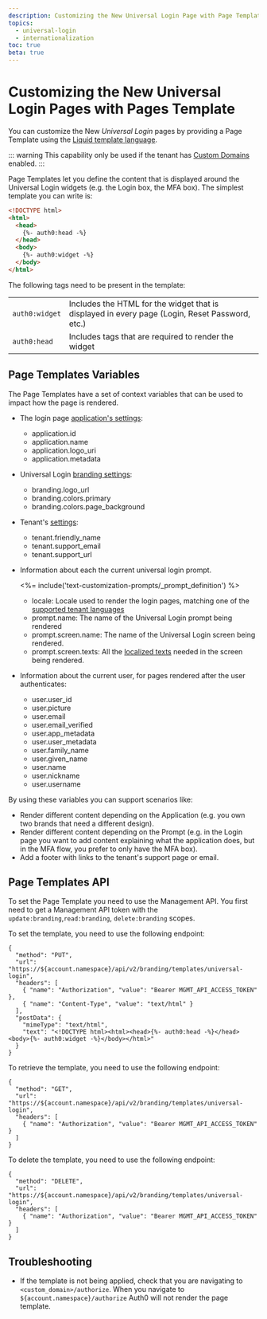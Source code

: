 ```yaml
---
description: Customizing the New Universal Login Page with Page Template
topics:
  - universal-login
  - internationalization
toc: true
beta: true
---
```

# Customizing the New Universal Login Pages with Pages Template

You can customize the New <dfn data-key="universal-login">Universal Login</dfn> pages by providing a Page Template using the [Liquid template language](https://shopify.github.io/liquid/). 

::: warning
This capability only be used if the tenant has [Custom Domains](/custom-domains) enabled.
:::

Page Templates let you define the content that is displayed around the Universal Login widgets (e.g. the Login box, the MFA box). The simplest template you can write is:

```html
<!DOCTYPE html>
<html>
  <head>
    {%- auth0:head -%}
  </head>
  <body>
    {%- auth0:widget -%}
  </body>
</html>
```

The following tags need to be present in the template:

|||
|:-----------------|:------------|
|`auth0:widget`| Includes the HTML for the widget that is displayed in every page (Login, Reset Password, etc.) |
|`auth0:head`| Includes tags that are required to render the widget |

## Page Templates Variables

The Page Templates have a set of context variables that can be used to impact how the page is rendered.

* The login page [application's settings](/dashboard/reference/settings-application#basic-settings):
  - application.id
  - application.name
  - application.logo_uri
  - application.metadata

* Universal Login [branding settings](${manage_url}/#/login_settings):
  - branding.logo_url
  - branding.colors.primary
  - branding.colors.page_background

* Tenant's [settings](/dashboard/reference/settings-tenant#basic-settings):
  - tenant.friendly_name
  - tenant.support_email
  - tenant.support_url

* Information about each the current universal login prompt.

    <%= include('text-customization-prompts/_prompt_definition') %>


  - locale: Locale used to render the login pages, matching one of the [supported tenant languages](/universal-login/i18n)
  - prompt.name: The name of the Universal Login prompt being rendered 
  - prompt.screen.name: The name of the Universal Login screen being rendered.
  - prompt.screen.texts: All the [localized texts](/universal-login/text-customization) needed in the screen being rendered.
  

* Information about the current user, for pages rendered after the user authenticates:
  - user.user_id
  - user.picture
  - user.email
  - user.email_verified
  - user.app_metadata
  - user.user_metadata
  - user.family_name
  - user.given_name
  - user.name
  - user.nickname
  - user.username

By using these variables you can support scenarios like:

* Render different content depending on the Application (e.g. you own two brands that need a different design).
* Render different content depending on the Prompt (e.g. in the Login page you want to add content explaining what the application does, but in the MFA flow, you prefer to only have the MFA box).
* Add a footer with links to the tenant's support page or email.

## Page Templates API

To set the Page Template you need to use the Management API. You first need to get a Management API token with the `update:branding`,`read:branding`, `delete:branding` scopes.

To set the template, you need to use the following endpoint:

```har
{
  "method": "PUT",
  "url": "https://${account.namespace}/api/v2/branding/templates/universal-login",
  "headers": [
    { "name": "Authorization", "value": "Bearer MGMT_API_ACCESS_TOKEN" },
    { "name": "Content-Type", "value": "text/html" }
  ],
  "postData": {
    "mimeType": "text/html",
    "text": "<!DOCTYPE html><html><head>{%- auth0:head -%}</head><body>{%- auth0:widget -%}</body></html>"
  }
}
```

To retrieve the template, you need to use the following endpoint:

```har
{
  "method": "GET",
  "url": "https://${account.namespace}/api/v2/branding/templates/universal-login",
  "headers": [
    { "name": "Authorization", "value": "Bearer MGMT_API_ACCESS_TOKEN" }
  ]
}
```

To delete the template, you need to use the following endpoint:

```har
{
  "method": "DELETE",
  "url": "https://${account.namespace}/api/v2/branding/templates/universal-login",
  "headers": [
    { "name": "Authorization", "value": "Bearer MGMT_API_ACCESS_TOKEN" }
  ]
}
```

## Troubleshooting

- If the template is not being applied, check that you are navigating to `<custom_domain>/authorize`. When you navigate to `${account.namespace}/authorize` Auth0 will not render the page template.

